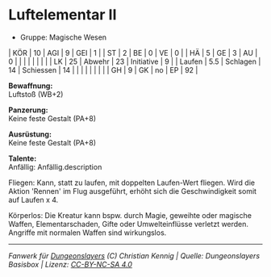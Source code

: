 # Luftelementar II  
- Gruppe: Magische Wesen  

| KÖR    | 10  | AGI      | 9  | GEI        | 1  |
| ST     | 2   | BE       | 0  | VE         | 0  |
| HÄ     | 5   | GE       | 3  | AU         | 0  |
|        |     |          |    |            |    |
| LK     | 25  | Abwehr   | 23 | Initiative | 9  |
| Laufen | 5.5 | Schlagen | 14 | Schiessen  | 14 |
|        |     |          |    |            |    |
| GH     | 9   | GK       | no | EP         | 92 |


**Bewaffnung:**  
Luftstoß (WB+2)

**Panzerung:**  
Keine feste Gestalt (PA+8)

**Ausrüstung:**  
Keine feste Gestalt (PA+8)

**Talente:**  
Anfällig: Anfällig.description

Fliegen: Kann, statt zu laufen, mit doppelten Laufen-Wert fliegen. Wird die Aktion 'Rennen' im Flug ausgeführt, erhöht sich die Geschwindigkeit somit auf Laufen x 4.

Körperlos: Die Kreatur kann bspw. durch Magie, geweihte oder magische Waffen, Elementarschaden, Gifte oder Umwelteinflüsse verletzt werden. Angriffe mit normalen Waffen sind wirkungslos.





___
*Fanwerk für [Dungeonslayers](https://www.dungeonslayers.net/) (C) Christian Kennig | Quelle: Dungeonslayers Basisbox | Lizenz: [CC-BY-NC-SA 4.0](https://creativecommons.org/licenses/by-nc-sa/4.0/deed.de)*